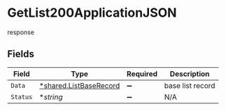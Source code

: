 # GetList200ApplicationJSON

response


## Fields

| Field                                                           | Type                                                            | Required                                                        | Description                                                     |
| --------------------------------------------------------------- | --------------------------------------------------------------- | --------------------------------------------------------------- | --------------------------------------------------------------- |
| `Data`                                                          | [*shared.ListBaseRecord](../../models/shared/listbaserecord.md) | :heavy_minus_sign:                                              | base list record                                                |
| `Status`                                                        | **string*                                                       | :heavy_minus_sign:                                              | N/A                                                             |